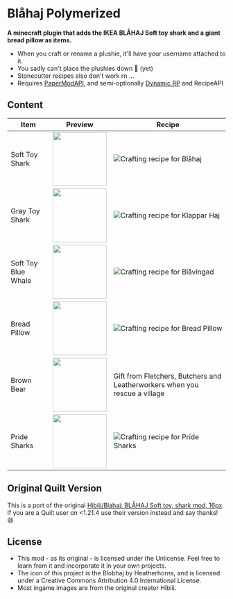 # Blåhaj Polymerized

**A minecraft plugin that adds the IKEA BLÅHAJ Soft toy shark and a giant bread pillow as items.**

- When you craft or rename a plushie, it'll have your username attached to it.
- You sadly can't place the plushies down 🥲 (yet)
- Stonecutter recipes also don't work rn ...
- Requires [PaperModAPI](https://modrinth.com/plugin/papermodapi), and semi-optionally [Dynamic RP](https://modrinth.com/plugin/dynamic-rp) and RecipeAPI

## Content

| Item                | Preview                                                        | Recipe                                                                     |
|---------------------|----------------------------------------------------------------|----------------------------------------------------------------------------|
| Soft Toy Shark      | <img src="./pretty_readme/preview_blue_shark.png" height=124/> | ![Crafting recipe for Blåhaj](pretty_readme/recipe_blue_shark.png)      |
| Gray Toy Shark      | <img src="./pretty_readme/preview_gray_shark.png" height=124/> | ![Crafting recipe for Klappar Haj](pretty_readme/trade_gray_shark.png)  |
| Soft Toy Blue Whale | <img src="./pretty_readme/preview_blue_whale.png" height=124/> | ![Crafting recipe for Blåvingad](pretty_readme/recipe_blue_whale.png)   |
| Bread Pillow        | <img src="./pretty_readme/preview_bread.png" height=124/>      | ![Crafting recipe for Bread Pillow](pretty_readme/recipe_bread.png)     |
| Brown Bear          | <img src="./pretty_readme/preview_brown_bear.png" height=124/> | Gift from Fletchers, Butchers and Leatherworkers when you rescue a village |
| Pride Sharks        | <img src="./pretty_readme/pride_sharks.png" height=124/>       | ![Crafting recipe for Pride Sharks](pretty_readme/recipe_pride.png)     |

## Original Quilt Version

This is a port of the original [Hibiii/Blahaj: BLÅHAJ Soft toy, shark mod, 16px](https://github.com/Hibiii/Blahaj).
If you are a Quilt user on <1.21.4 use their version instead and say thanks! 😄

## License

- This mod - as its original - is licensed under the Unlicense. Feel free to learn from it and incorporate it in your
  own projects.
- The icon of this project is the Blobhaj by Heatherhorns, and is licensed under a Creative Commons Attribution 4.0
  International License.
- Most ingame images are from the original creator Hibiii.
